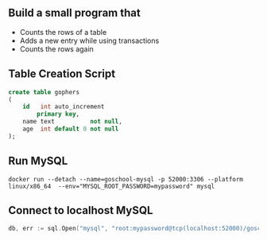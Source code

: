 ## Build a small program that

- Counts the rows of a table
- Adds a new entry while using transactions
- Counts the rows again

## Table Creation Script

```sql
create table gophers
(
    id   int auto_increment
        primary key,
    name text          not null,
    age  int default 0 not null
);

```

## Run MySQL

`docker run --detach --name=goschool-mysql -p 52000:3306 --platform linux/x86_64  --env="MYSQL_ROOT_PASSWORD=mypassword" mysql`

## Connect to localhost MySQL

```go
db, err := sql.Open("mysql", "root:mypassword@tcp(localhost:52000)/goschool")
```